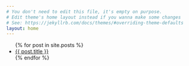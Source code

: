 ```yaml
---
# You don't need to edit this file, it's empty on purpose.
# Edit theme's home layout instead if you wanna make some changes
# See: https://jekyllrb.com/docs/themes/#overriding-theme-defaults
layout: home
---
```

<ul>
  {% for post in site.posts %}
    <li>
      <a href="{{ site.baseurl}}{{ post.url }}">{{ post.title }}</a>
    </li>
  {% endfor %}
</ul>
